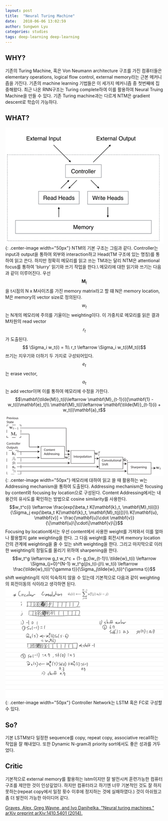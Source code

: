 ```yaml
---
layout: post
title:  "Neural Turing Machine"
date:   2018-06-06 13:02:59
author: Sungwon Lyu
categories: studies
tags: deep-learning deep-learning
---
```

## WHY? 
기존의 Turing Machine, 혹은 Von Neumann architecture 구조를 가진 컴퓨터들은 elementary operations, logical flow control, external memory라는 근본 메커니즘을 가진다. 기존의 machine learning 기법들은 이 세가지 메커니즘 중 첫번째에 집중해왔다. 최근 나온 RNN구조는 Turing complete하여 이를 활용하여 Neural Truing Machine을 만들 수 있다. 기존 Turing machine과는 다르게 NTM은 gradient descent로 학습이 가능하다. 

## WHAT?
![image](/assets/images/ntm1.png){: .center-image width="50px"}
NTM의 기본 구조는 그림과 같다. Controller는 input과 output을 통하여 외부와 interaction하고 Head(TM 구조에 있는 명칭)를 통하여 읽고 쓴다. 하지만 정확히 메모리를 읽고 쓰는 TM과는 달리 NTM은 attentional focus를 통하여 'blurry' 읽기와 쓰기 작업을 한다.\\
메모리에 대한 읽기와 쓰기는 다음과 같이 이루어진다. 우선 $$\mathbf{M}_t$$을 t시점의 N x M사이즈를 가진 memory matrix라고 할 떄 N은 memory location, M은 memory의 vector size로 정의된다. $$w_t$$는 N개의 메모리에 주의를 기울이는 weighting이다. 이 가중치로 메모리를 읽은 결과 M차원의 read vector $$r_t$$가 도출된다.
$$ \Sigma_i w_t(i) = 1\\
r_t \leftarrow \Sigma_i w_t(i)M_t(i)$$
쓰기는 지우기와 더하기 두 가지로 구성되어있다. $$e_t$$는 erase vector, $$a_t$$는 add vector이며 이를 통하여 메모리에 수정을 가한다.
$$\mathbf{\tilde{M}}_t(i)\leftarrow \mathbf{M}_{t-1}(i)[\mathbf{1} - w_t(i)\mathbf{e}_t]\\
\mathbf{M}_t(i)\leftarrow \mathbf{\tilde{M}}_{t-1}(i) + w_t(i)\mathbf{a}_t$$
![image](/assets/images/ntm2.png){: .center-image width="50px"}
메모리에 대하여 읽고 쓸 때 활용하는 w는 Addressing mechanism을 통하여 도출된다. Addressing mechanism은 focusing by content와 focusing by location으로 구성된다. Content Addressing에서는 내용간의 유사도를 확인하는 방법으로 cosine similarity를 사용한다.
$$w_t^c(i) \leftarrow \frac{exp(\beta_t K[\mathbf{k}_t, \mathbf{M}_t(i)])}{\Sigma_j exp(\beta_t K[\mathbf{k}_t, \mathbf{M}_t(j)])}\\
K[\mathbf{u}, \mathbf{v}] = \frac{\mathbf{u}\cdot \mathbf{v}}{\|\mathbf{u}\|\cdot\|\mathbf{v}\|}$$
Focusing by location에서는 우선 content에서 사용한 weight를 가져와서 이를 얼마나 활용할지 gate weighting을 한다. 그 다음 weight를 회전시켜 memory location간의 관계에 weighting을 줄 수 있는 shift weighting을 한다. 그리고 마지막으로 이러한 weighting의 정밀도를 올리기 위하여 sharpening을 한다. 
$$w_t^g \leftarrow g_t w_t^c + (1- g_t)w_{t-1}\\
\tilde{w}_t(i) \leftarrow \Sigma_{j=0}^{N-1} w_t^g(j)s_t(i-j)\\
w_t(i) \leftarrow \frac{\tilde{w}_t(i)^{\gamma t}}{\Sigma_j\tilde{w}_t(i)^{\gamma t}}$$
shift weighting의 식이 익숙하지 않을 수 있는데 기본적으로 다음과 같이 weighting의 회전이동의 식이라고 생각하면 된다. 
![image](/assets/images/ntm3.png){: .center-image width="50px"}
Controller Network는 LSTM 혹은 FC로 구성할 수 있다. 

## So?
기본 LSTM보다 일정한 sequence를 copy, repeat copy, associative recall하는 작업을 잘 해내었다. 또한 Dynamic N-gram과 priority sort에서도 좋은 성과를 거두었다. 

## Critic
기본적으로 external memory를 활용하는 lstm이지만 잘 발전시켜 훈련가능한 컴퓨터 구조를 제안한 것이 인상깊었다. 하지만 컴퓨터라고 하기엔 너무 기본적인 것도 잘 하지 못하는(repeat copy에서 일정 횟수 이후에 정지하는 것에 실패하였다.) 것이 아쉬웠고 좀 더 발전이 가능한 아이디어 같다. 

[Graves, Alex, Greg Wayne, and Ivo Danihelka. "Neural turing machines." arXiv preprint arXiv:1410.5401 (2014).](https://arxiv.org/abs/1410.5401)